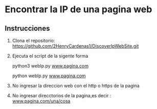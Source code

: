 # Encontrar la IP de una pagina web

## Instrucciones

1) Clona el repositorio:  https://github.com/2HenryCardenas1/DiscoverIpWebSite.git
2) Ejecuta el script de la sigente forma
    
    python3 webIp.py www.pagina.com
    
    python webIp.py www.pagina.com
    
3) No ingresar la direccion web con el http o https de la pagina
4) No ingresar direcctorios de la pagina,es decir : www.pagina.com/una/cosa
